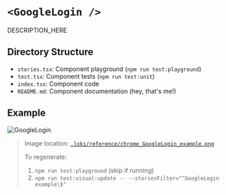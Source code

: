 # `<GoogleLogin />`

DESCRIPTION_HERE

## Directory Structure

- `stories.tsx`: Component playground (`npm run test:playground`)
- `test.tsx`: Component tests (`npm run test:unit`)
- `index.tsx`: Component code
- `README.md`: Component documentation (hey, that's me!)

## Example

![GoogleLogin](../../../.loki/reference/chrome_GoogleLogin_example.png)

> Image location: [`.loki/reference/chrome_GoogleLogin_example.png`](../../../.loki/reference/chrome_GoogleLogin_example.png)
> 
> To regenerate: 
> 1. `npm run test:playground` (skip if running)
> 1. `npm run test:visual:update -- --storiesFilter="^GoogleLogin example\$"`